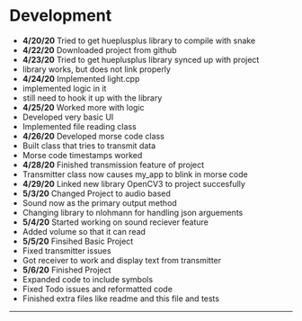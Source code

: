 # Development
 - **4/20/20** Tried to get hueplusplus library to compile with snake
 - **4/22/20** Downloaded project from github
 - **4/23/20** Tried to get hueplusplus library synced up with project
  - library works, but does not link properly
 - **4/24/20** Implemented light.cpp
  - implemented logic in it
  - still need to hook it up with the library
 - **4/25/20** Worked more with logic
  - Developed very basic UI
  - Implemented file reading class
 - **4/26/20** Developed morse code class
  - Built class that tries to transmit data
  - Morse code timestamps worked
 - **4/28/20** Finished transmission feature of project
 - Transmitter class now causes my_app to blink in morse code
 - **4/29/20** Linked new library OpenCV3 to project succesfully
 - **5/3/20** Changed Project to audio based
 - Sound now as the primary output method
 - Changing library to nlohmann for handling json arguements
 - **5/4/20** Started working on sound reciever feature
 - Added volume so that it can read
 - **5/5/20** Finsihed Basic Project
 - Fixed transmitter issues
 - Got receiver to work and display text from transmitter
 - **5/6/20** Finished Project
 - Expanded code to include symbols
 - Fixed Todo issues and reformatted code
 - Finished extra files like readme and this file and tests

---

